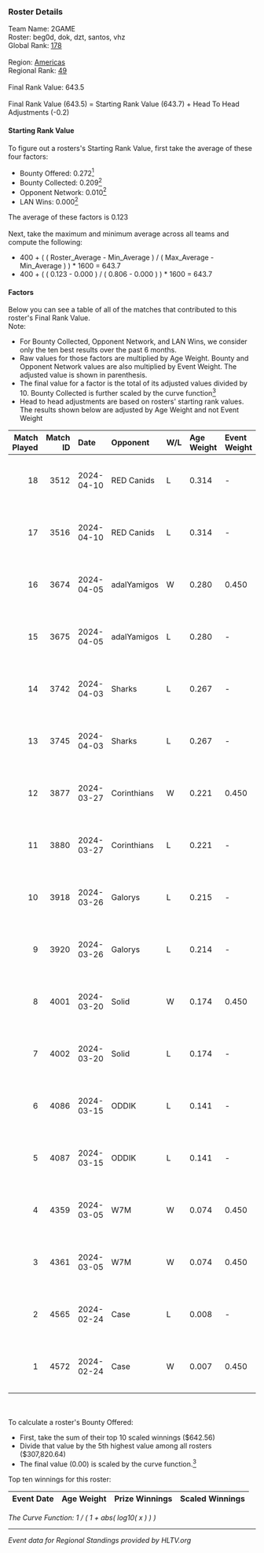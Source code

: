 ### Roster Details<br />
Team Name: 2GAME<br />
Roster: beg0d, dok, dzt, santos, vhz<br />
Global Rank: [178](../../standings_global_2024_08_21.md)<br />
<br />
Region: [Americas]( ../../standings_americas_2024_08_21.md)<br />
Regional Rank: [49]( ../../standings_americas_2024_08_21.md)<br />
<br />
Final Rank Value:  643.5<br />
<br />
Final Rank Value (643.5) = Starting Rank Value (643.7) + Head To Head Adjustments (-0.2)<br />

#### Starting Rank Value<br />
To figure out a rosters's Starting Rank Value, first take the average of these four factors:<br />
- Bounty Offered: 0.272[<sup>1</sup>](#table2)
- Bounty Collected: 0.209[<sup>2</sup>](#table1)
- Opponent Network: 0.010[<sup>2</sup>](#table1)
- LAN Wins: 0.000[<sup>2</sup>](#table1)

The average of these factors is 0.123<br />
<br />
Next, take the maximum and minimum average across all teams and compute the following:<br />
- 400 + ( ( Roster_Average - Min_Average ) / ( Max_Average - Min_Average ) ) * 1600 = 643.7
- 400 + ( ( 0.123 - 0.000 ) / ( 0.806 - 0.000 ) ) * 1600 = 643.7


#### Factors<br />
Below you can see a table of all of the matches that contributed to this roster's Final Rank Value.<br />
Note:<br />

- For Bounty Collected, Opponent Network, and LAN Wins, we consider only the ten best results over the past 6 months.
- Raw values for those factors are multiplied by Age Weight. Bounty and Opponent Network values are also multiplied by Event Weight. The adjusted value is shown in parenthesis.
- The final value for a factor is the total of its adjusted values divided by 10. Bounty Collected is further scaled by the curve function[<sup>3</sup>](#curveFunction)
- Head to head adjustments are based on rosters' starting rank values. The results shown below are adjusted by Age Weight and not Event Weight
<span id="table1"></span><br />


| Match Played | Match ID | Date       | Opponent    | W/L | Age Weight | Event Weight | Bounty Collected | Opponent Network | LAN Wins  | H2H Adj. | Roster                       |
| -: | -: | :- | :- | :- | :- | :- | :- | :- | :- | -: | :- |
|           18 |     3512 | 2024-04-10 | RED Canids  | L   | 0.314      | -            | -                | -                | -         |    -0.93 | beg0d, dok, dzt, santos, vhz |
|           17 |     3516 | 2024-04-10 | RED Canids  | L   | 0.314      | -            | -                | -                | -         |    -0.94 | beg0d, dok, dzt, santos, vhz |
|           16 |     3674 | 2024-04-05 | adalYamigos | W   | 0.280      | 0.450        | 0.000 (0.000)    | 0.034 (0.004)    | 0 (0.000) |     3.57 | beg0d, dok, dzt, santos, vhz |
|           15 |     3675 | 2024-04-05 | adalYamigos | L   | 0.280      | -            | -                | -                | -         |    -5.36 | beg0d, dok, dzt, santos, vhz |
|           14 |     3742 | 2024-04-03 | Sharks      | L   | 0.267      | -            | -                | -                | -         |    -0.67 | beg0d, dok, dzt, santos, vhz |
|           13 |     3745 | 2024-04-03 | Sharks      | L   | 0.267      | -            | -                | -                | -         |    -0.67 | beg0d, dok, dzt, santos, vhz |
|           12 |     3877 | 2024-03-27 | Corinthians | W   | 0.221      | 0.450        | 0.006 (0.001)    | 0.108 (0.011)    | 0 (0.000) |     4.37 | beg0d, dok, dzt, santos, vhz |
|           11 |     3880 | 2024-03-27 | Corinthians | L   | 0.221      | -            | -                | -                | -         |    -2.62 | beg0d, dok, dzt, santos, vhz |
|           10 |     3918 | 2024-03-26 | Galorys     | L   | 0.215      | -            | -                | -                | -         |    -1.51 | beg0d, dok, dzt, santos, vhz |
|            9 |     3920 | 2024-03-26 | Galorys     | L   | 0.214      | -            | -                | -                | -         |    -1.53 | beg0d, dok, dzt, santos, vhz |
|            8 |     4001 | 2024-03-20 | Solid       | W   | 0.174      | 0.450        | 0.006 (0.000)    | 0.689 (0.054)    | 0 (0.000) |     4.21 | beg0d, dok, dzt, santos, vhz |
|            7 |     4002 | 2024-03-20 | Solid       | L   | 0.174      | -            | -                | -                | -         |    -1.27 | beg0d, dok, dzt, santos, vhz |
|            6 |     4086 | 2024-03-15 | ODDIK       | L   | 0.141      | -            | -                | -                | -         |    -0.21 | beg0d, dok, dzt, santos, vhz |
|            5 |     4087 | 2024-03-15 | ODDIK       | L   | 0.141      | -            | -                | -                | -         |    -0.21 | beg0d, dok, dzt, santos, vhz |
|            4 |     4359 | 2024-03-05 | W7M         | W   | 0.074      | 0.450        | 0.007 (0.000)    | 0.450 (0.015)    | 0 (0.000) |     1.68 | beg0d, dok, dzt, santos, vhz |
|            3 |     4361 | 2024-03-05 | W7M         | W   | 0.074      | 0.450        | 0.007 (0.000)    | 0.450 (0.015)    | 0 (0.000) |     1.68 | beg0d, dok, dzt, santos, vhz |
|            2 |     4565 | 2024-02-24 | Case        | L   | 0.008      | -            | -                | -                | -         |    -0.03 | beg0d, dok, dzt, santos, vhz |
|            1 |     4572 | 2024-02-24 | Case        | W   | 0.007      | 0.450        | 0.044 (0.000)    | 0.731 (0.002)    | 0 (0.000) |     0.20 | beg0d, dok, dzt, santos, vhz |

<br />
<span id="table2"></span><br />
To calculate a roster's Bounty Offered:<br />

- First, take the sum of their top 10 scaled winnings ($642.56)
- Divide that value by the 5th highest value among all rosters ($307,820.64)
- The final value (0.00) is scaled by the curve function.[<sup>3</sup>](#curveFunction)

Top ten winnings for this roster:<br />

| Event Date | Age Weight | Prize Winnings | Scaled Winnings |
| :- | -: | :- | :- |


<span id="curveFunction"></span>_The Curve Function: 1 / ( 1 + abs( log10( x ) ) )_<br />

---
_Event data for Regional Standings provided by HLTV.org_<br />
